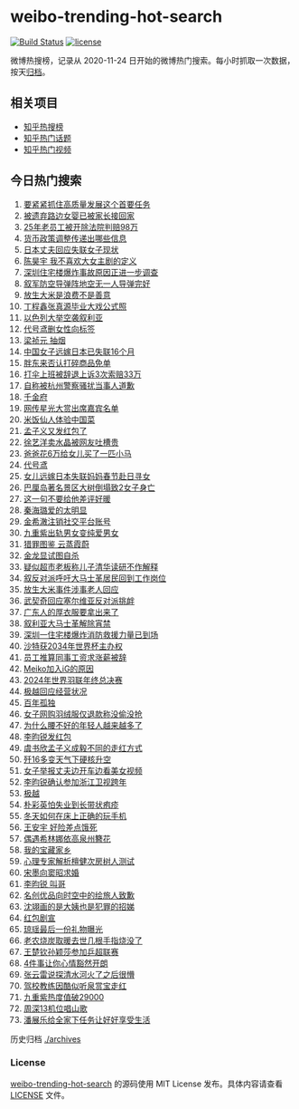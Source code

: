 # weibo-trending-hot-search

[![Build Status](https://github.com/justjavac/weibo-trending-hot-search/workflows/ci/badge.svg?branch=master)](https://github.com/justjavac/weibo-trending-hot-search/actions)
[![license](https://img.shields.io/github/license/justjavac/weibo-trending-hot-search)](https://github.com/justjavac/weibo-trending-hot-search/blob/master/LICENSE)

微博热搜榜，记录从 2020-11-24 日开始的微博热门搜索。每小时抓取一次数据，按天[归档](./archives)。

## 相关项目

- [知乎热搜榜](https://github.com/justjavac/zhihu-trending-top-search)
- [知乎热门话题](https://github.com/justjavac/zhihu-trending-hot-questions)
- [知乎热门视频](https://github.com/justjavac/zhihu-trending-hot-video)

## 今日热门搜索

<!-- BEGIN -->
<!-- 最后更新时间 Thu Dec 12 2024 04:11:21 GMT+0800 (China Standard Time) -->

1. [要紧紧抓住高质量发展这个首要任务](https://s.weibo.com//weibo?q=%23%E8%A6%81%E7%B4%A7%E7%B4%A7%E6%8A%93%E4%BD%8F%E9%AB%98%E8%B4%A8%E9%87%8F%E5%8F%91%E5%B1%95%E8%BF%99%E4%B8%AA%E9%A6%96%E8%A6%81%E4%BB%BB%E5%8A%A1%23&Refer=new_time)
1. [被遗弃路边女婴已被家长接回家](https://s.weibo.com//weibo?q=%23%E8%A2%AB%E9%81%97%E5%BC%83%E8%B7%AF%E8%BE%B9%E5%A5%B3%E5%A9%B4%E5%B7%B2%E8%A2%AB%E5%AE%B6%E9%95%BF%E6%8E%A5%E5%9B%9E%E5%AE%B6%23&t=31&band_rank=10&Refer=top)
1. [25年老员工被开除法院判赔98万](https://s.weibo.com//weibo?q=%2325%E5%B9%B4%E8%80%81%E5%91%98%E5%B7%A5%E8%A2%AB%E5%BC%80%E9%99%A4%E6%B3%95%E9%99%A2%E5%88%A4%E8%B5%9498%E4%B8%87%23&t=31&band_rank=25&Refer=top)
1. [货币政策调整传递出哪些信息](https://s.weibo.com//weibo?q=%23%E8%B4%A7%E5%B8%81%E6%94%BF%E7%AD%96%E8%B0%83%E6%95%B4%E4%BC%A0%E9%80%92%E5%87%BA%E5%93%AA%E4%BA%9B%E4%BF%A1%E6%81%AF%23&t=31&band_rank=3&Refer=top)
1. [日本丈夫回应失联女子现状](https://s.weibo.com//weibo?q=%23%E6%97%A5%E6%9C%AC%E4%B8%88%E5%A4%AB%E5%9B%9E%E5%BA%94%E5%A4%B1%E8%81%94%E5%A5%B3%E5%AD%90%E7%8E%B0%E7%8A%B6%23&t=31&band_rank=9&Refer=top)
1. [陈昊宇 我不喜欢大女主剧的定义](https://s.weibo.com//weibo?q=%E9%99%88%E6%98%8A%E5%AE%87%20%E6%88%91%E4%B8%8D%E5%96%9C%E6%AC%A2%E5%A4%A7%E5%A5%B3%E4%B8%BB%E5%89%A7%E7%9A%84%E5%AE%9A%E4%B9%89&t=31&band_rank=17&Refer=top)
1. [深圳住宅楼爆炸事故原因正进一步调查](https://s.weibo.com//weibo?q=%23%E6%B7%B1%E5%9C%B3%E4%BD%8F%E5%AE%85%E6%A5%BC%E7%88%86%E7%82%B8%E4%BA%8B%E6%95%85%E5%8E%9F%E5%9B%A0%E6%AD%A3%E8%BF%9B%E4%B8%80%E6%AD%A5%E8%B0%83%E6%9F%A5%23&t=31&band_rank=6&Refer=top)
1. [叙军防空导弹阵地空无一人导弹完好](https://s.weibo.com//weibo?q=%23%E5%8F%99%E5%86%9B%E9%98%B2%E7%A9%BA%E5%AF%BC%E5%BC%B9%E9%98%B5%E5%9C%B0%E7%A9%BA%E6%97%A0%E4%B8%80%E4%BA%BA%E5%AF%BC%E5%BC%B9%E5%AE%8C%E5%A5%BD%23&t=31&band_rank=39&Refer=top)
1. [放生大米是浪费不是善意](https://s.weibo.com//weibo?q=%23%E6%94%BE%E7%94%9F%E5%A4%A7%E7%B1%B3%E6%98%AF%E6%B5%AA%E8%B4%B9%E4%B8%8D%E6%98%AF%E5%96%84%E6%84%8F%23&t=31&band_rank=13&Refer=top)
1. [丁程鑫张真源毕业大戏公式照](https://s.weibo.com//weibo?q=%E4%B8%81%E7%A8%8B%E9%91%AB%E5%BC%A0%E7%9C%9F%E6%BA%90%E6%AF%95%E4%B8%9A%E5%A4%A7%E6%88%8F%E5%85%AC%E5%BC%8F%E7%85%A7&t=31&band_rank=1&Refer=top)
1. [以色列大举空袭叙利亚](https://s.weibo.com//weibo?q=%23%E4%BB%A5%E8%89%B2%E5%88%97%E5%A4%A7%E4%B8%BE%E7%A9%BA%E8%A2%AD%E5%8F%99%E5%88%A9%E4%BA%9A%23&t=31&band_rank=10&Refer=top)
1. [代号鸢删女性向标签](https://s.weibo.com//weibo?q=%E4%BB%A3%E5%8F%B7%E9%B8%A2%E5%88%A0%E5%A5%B3%E6%80%A7%E5%90%91%E6%A0%87%E7%AD%BE&t=31&band_rank=12&Refer=top)
1. [梁祯元 抽烟](https://s.weibo.com//weibo?q=%E6%A2%81%E7%A5%AF%E5%85%83%20%E6%8A%BD%E7%83%9F&t=31&band_rank=13&Refer=top)
1. [中国女子远嫁日本已失联16个月](https://s.weibo.com//weibo?q=%23%E4%B8%AD%E5%9B%BD%E5%A5%B3%E5%AD%90%E8%BF%9C%E5%AB%81%E6%97%A5%E6%9C%AC%E5%B7%B2%E5%A4%B1%E8%81%9416%E4%B8%AA%E6%9C%88%23&t=31&band_rank=4&Refer=top)
1. [胖东来否认打碎商品免单](https://s.weibo.com//weibo?q=%23%E8%83%96%E4%B8%9C%E6%9D%A5%E5%90%A6%E8%AE%A4%E6%89%93%E7%A2%8E%E5%95%86%E5%93%81%E5%85%8D%E5%8D%95%23&t=31&band_rank=19&Refer=top)
1. [打伞上班被辞退上诉3次索赔33万](https://s.weibo.com//weibo?q=%23%E6%89%93%E4%BC%9E%E4%B8%8A%E7%8F%AD%E8%A2%AB%E8%BE%9E%E9%80%80%E4%B8%8A%E8%AF%893%E6%AC%A1%E7%B4%A2%E8%B5%9433%E4%B8%87%23&t=31&band_rank=16&Refer=top)
1. [自称被杭州警察骚扰当事人道歉](https://s.weibo.com//weibo?q=%23%E8%87%AA%E7%A7%B0%E8%A2%AB%E6%9D%AD%E5%B7%9E%E8%AD%A6%E5%AF%9F%E9%AA%9A%E6%89%B0%E5%BD%93%E4%BA%8B%E4%BA%BA%E9%81%93%E6%AD%89%23&t=31&band_rank=5&Refer=top)
1. [千金府](https://s.weibo.com//weibo?q=%E5%8D%83%E9%87%91%E5%BA%9C&t=31&band_rank=28&Refer=top)
1. [网传星光大赏出席嘉宾名单](https://s.weibo.com//weibo?q=%23%E7%BD%91%E4%BC%A0%E6%98%9F%E5%85%89%E5%A4%A7%E8%B5%8F%E5%87%BA%E5%B8%AD%E5%98%89%E5%AE%BE%E5%90%8D%E5%8D%95%23&t=31&band_rank=8&Refer=top)
1. [米饭仙人体验中国菜](https://s.weibo.com//weibo?q=%23%E7%B1%B3%E9%A5%AD%E4%BB%99%E4%BA%BA%E4%BD%93%E9%AA%8C%E4%B8%AD%E5%9B%BD%E8%8F%9C%23&t=31&band_rank=19&Refer=top)
1. [孟子义又发红包了](https://s.weibo.com//weibo?q=%23%E5%AD%9F%E5%AD%90%E4%B9%89%E5%8F%88%E5%8F%91%E7%BA%A2%E5%8C%85%E4%BA%86%23&t=31&band_rank=7&Refer=top)
1. [徐艺洋卖水晶被网友吐槽贵](https://s.weibo.com//weibo?q=%23%E5%BE%90%E8%89%BA%E6%B4%8B%E5%8D%96%E6%B0%B4%E6%99%B6%E8%A2%AB%E7%BD%91%E5%8F%8B%E5%90%90%E6%A7%BD%E8%B4%B5%23&t=31&band_rank=22&Refer=top)
1. [爸爸花6万给女儿买了一匹小马](https://s.weibo.com//weibo?q=%23%E7%88%B8%E7%88%B8%E8%8A%B16%E4%B8%87%E7%BB%99%E5%A5%B3%E5%84%BF%E4%B9%B0%E4%BA%86%E4%B8%80%E5%8C%B9%E5%B0%8F%E9%A9%AC%23&t=31&band_rank=27&Refer=top)
1. [代号鸢](https://s.weibo.com//weibo?q=%E4%BB%A3%E5%8F%B7%E9%B8%A2&t=31&band_rank=24&Refer=top)
1. [女儿远嫁日本失联妈妈春节赴日寻女](https://s.weibo.com//weibo?q=%23%E5%A5%B3%E5%84%BF%E8%BF%9C%E5%AB%81%E6%97%A5%E6%9C%AC%E5%A4%B1%E8%81%94%E5%A6%88%E5%A6%88%E6%98%A5%E8%8A%82%E8%B5%B4%E6%97%A5%E5%AF%BB%E5%A5%B3%23&t=31&band_rank=4&Refer=top)
1. [巴厘岛著名景区大树倒塌致2女子身亡](https://s.weibo.com//weibo?q=%23%E5%B7%B4%E5%8E%98%E5%B2%9B%E8%91%97%E5%90%8D%E6%99%AF%E5%8C%BA%E5%A4%A7%E6%A0%91%E5%80%92%E5%A1%8C%E8%87%B42%E5%A5%B3%E5%AD%90%E8%BA%AB%E4%BA%A1%23&t=31&band_rank=2&Refer=top)
1. [这一句不要给他差评好暖](https://s.weibo.com//weibo?q=%23%E8%BF%99%E4%B8%80%E5%8F%A5%E4%B8%8D%E8%A6%81%E7%BB%99%E4%BB%96%E5%B7%AE%E8%AF%84%E5%A5%BD%E6%9A%96%23&t=31&band_rank=42&Refer=top)
1. [秦海璐爱的太明显](https://s.weibo.com//weibo?q=%E7%A7%A6%E6%B5%B7%E7%92%90%E7%88%B1%E7%9A%84%E5%A4%AA%E6%98%8E%E6%98%BE&t=31&band_rank=8&Refer=top)
1. [金希澈注销社交平台账号](https://s.weibo.com//weibo?q=%23%E9%87%91%E5%B8%8C%E6%BE%88%E6%B3%A8%E9%94%80%E7%A4%BE%E4%BA%A4%E5%B9%B3%E5%8F%B0%E8%B4%A6%E5%8F%B7%23&t=31&band_rank=31&Refer=top)
1. [九重紫出轨男女变纯爱男女](https://s.weibo.com//weibo?q=%E4%B9%9D%E9%87%8D%E7%B4%AB%E5%87%BA%E8%BD%A8%E7%94%B7%E5%A5%B3%E5%8F%98%E7%BA%AF%E7%88%B1%E7%94%B7%E5%A5%B3&t=31&band_rank=43&Refer=top)
1. [猎罪图鉴 云蒸霞蔚](https://s.weibo.com//weibo?q=%E7%8C%8E%E7%BD%AA%E5%9B%BE%E9%89%B4%20%E4%BA%91%E8%92%B8%E9%9C%9E%E8%94%9A&t=31&band_rank=40&Refer=top)
1. [金龙显试图自杀](https://s.weibo.com//weibo?q=%23%E9%87%91%E9%BE%99%E6%98%BE%E8%AF%95%E5%9B%BE%E8%87%AA%E6%9D%80%23&t=31&band_rank=41&Refer=top)
1. [疑似超市老板称儿子清华读研不作解释](https://s.weibo.com//weibo?q=%23%E7%96%91%E4%BC%BC%E8%B6%85%E5%B8%82%E8%80%81%E6%9D%BF%E7%A7%B0%E5%84%BF%E5%AD%90%E6%B8%85%E5%8D%8E%E8%AF%BB%E7%A0%94%E4%B8%8D%E4%BD%9C%E8%A7%A3%E9%87%8A%23&t=31&band_rank=14&Refer=top)
1. [叙反对派呼吁大马士革居民回到工作岗位](https://s.weibo.com//weibo?q=%23%E5%8F%99%E5%8F%8D%E5%AF%B9%E6%B4%BE%E5%91%BC%E5%90%81%E5%A4%A7%E9%A9%AC%E5%A3%AB%E9%9D%A9%E5%B1%85%E6%B0%91%E5%9B%9E%E5%88%B0%E5%B7%A5%E4%BD%9C%E5%B2%97%E4%BD%8D%23&t=31&band_rank=32&Refer=top)
1. [放生大米事件涉事老人回应](https://s.weibo.com//weibo?q=%23%E6%94%BE%E7%94%9F%E5%A4%A7%E7%B1%B3%E4%BA%8B%E4%BB%B6%E6%B6%89%E4%BA%8B%E8%80%81%E4%BA%BA%E5%9B%9E%E5%BA%94%23&t=31&band_rank=37&Refer=top)
1. [武契奇回应塞尔维亚反对派挑衅](https://s.weibo.com//weibo?q=%23%E6%AD%A6%E5%A5%91%E5%A5%87%E5%9B%9E%E5%BA%94%E5%A1%9E%E5%B0%94%E7%BB%B4%E4%BA%9A%E5%8F%8D%E5%AF%B9%E6%B4%BE%E6%8C%91%E8%A1%85%23&t=31&band_rank=34&Refer=top)
1. [广东人的厚衣服要拿出来了](https://s.weibo.com//weibo?q=%23%E5%B9%BF%E4%B8%9C%E4%BA%BA%E7%9A%84%E5%8E%9A%E8%A1%A3%E6%9C%8D%E8%A6%81%E6%8B%BF%E5%87%BA%E6%9D%A5%E4%BA%86%23&t=31&band_rank=31&Refer=top)
1. [叙利亚大马士革解除宵禁](https://s.weibo.com//weibo?q=%23%E5%8F%99%E5%88%A9%E4%BA%9A%E5%A4%A7%E9%A9%AC%E5%A3%AB%E9%9D%A9%E8%A7%A3%E9%99%A4%E5%AE%B5%E7%A6%81%23&t=31&band_rank=30&Refer=top)
1. [深圳一住宅楼爆炸消防救援力量已到场](https://s.weibo.com//weibo?q=%23%E6%B7%B1%E5%9C%B3%E4%B8%80%E4%BD%8F%E5%AE%85%E6%A5%BC%E7%88%86%E7%82%B8%E6%B6%88%E9%98%B2%E6%95%91%E6%8F%B4%E5%8A%9B%E9%87%8F%E5%B7%B2%E5%88%B0%E5%9C%BA%23&t=31&band_rank=50&Refer=top)
1. [沙特获2034年世界杯主办权](https://s.weibo.com//weibo?q=%23%E6%B2%99%E7%89%B9%E8%8E%B72034%E5%B9%B4%E4%B8%96%E7%95%8C%E6%9D%AF%E4%B8%BB%E5%8A%9E%E6%9D%83%23&t=31&band_rank=27&Refer=top)
1. [员工推算同事工资求涨薪被辞](https://s.weibo.com//weibo?q=%23%E5%91%98%E5%B7%A5%E6%8E%A8%E7%AE%97%E5%90%8C%E4%BA%8B%E5%B7%A5%E8%B5%84%E6%B1%82%E6%B6%A8%E8%96%AA%E8%A2%AB%E8%BE%9E%23&t=31&band_rank=10&Refer=top)
1. [Meiko加入iG的原因](https://s.weibo.com//weibo?q=%23Meiko%E5%8A%A0%E5%85%A5iG%E7%9A%84%E5%8E%9F%E5%9B%A0%23&t=31&band_rank=25&Refer=top)
1. [2024年世界羽联年终总决赛](https://s.weibo.com//weibo?q=%232024%E5%B9%B4%E4%B8%96%E7%95%8C%E7%BE%BD%E8%81%94%E5%B9%B4%E7%BB%88%E6%80%BB%E5%86%B3%E8%B5%9B%23&t=31&band_rank=49&Refer=top)
1. [极越回应经营状况](https://s.weibo.com//weibo?q=%23%E6%9E%81%E8%B6%8A%E5%9B%9E%E5%BA%94%E7%BB%8F%E8%90%A5%E7%8A%B6%E5%86%B5%23&t=31&band_rank=44&Refer=top)
1. [百年孤独](https://s.weibo.com//weibo?q=%23%E7%99%BE%E5%B9%B4%E5%AD%A4%E7%8B%AC%23&t=31&band_rank=38&Refer=top)
1. [女子网购羽绒服仅退款称没偷没抢](https://s.weibo.com//weibo?q=%23%E5%A5%B3%E5%AD%90%E7%BD%91%E8%B4%AD%E7%BE%BD%E7%BB%92%E6%9C%8D%E4%BB%85%E9%80%80%E6%AC%BE%E7%A7%B0%E6%B2%A1%E5%81%B7%E6%B2%A1%E6%8A%A2%23&t=31&band_rank=21&Refer=top)
1. [为什么腰不好的年轻人越来越多了](https://s.weibo.com//weibo?q=%23%E4%B8%BA%E4%BB%80%E4%B9%88%E8%85%B0%E4%B8%8D%E5%A5%BD%E7%9A%84%E5%B9%B4%E8%BD%BB%E4%BA%BA%E8%B6%8A%E6%9D%A5%E8%B6%8A%E5%A4%9A%E4%BA%86%23&t=31&band_rank=32&Refer=top)
1. [李昀锐发红包](https://s.weibo.com//weibo?q=%23%E6%9D%8E%E6%98%80%E9%94%90%E5%8F%91%E7%BA%A2%E5%8C%85%23&t=31&band_rank=18&Refer=top)
1. [虞书欣孟子义成毅不同的走红方式](https://s.weibo.com//weibo?q=%23%E8%99%9E%E4%B9%A6%E6%AC%A3%E5%AD%9F%E5%AD%90%E4%B9%89%E6%88%90%E6%AF%85%E4%B8%8D%E5%90%8C%E7%9A%84%E8%B5%B0%E7%BA%A2%E6%96%B9%E5%BC%8F%23&t=31&band_rank=34&Refer=top)
1. [歼16多变天气下硬核升空](https://s.weibo.com//weibo?q=%23%E6%AD%BC16%E5%A4%9A%E5%8F%98%E5%A4%A9%E6%B0%94%E4%B8%8B%E7%A1%AC%E6%A0%B8%E5%8D%87%E7%A9%BA%23&t=31&band_rank=49&Refer=top)
1. [女子举报丈夫边开车边看美女视频](https://s.weibo.com//weibo?q=%23%E5%A5%B3%E5%AD%90%E4%B8%BE%E6%8A%A5%E4%B8%88%E5%A4%AB%E8%BE%B9%E5%BC%80%E8%BD%A6%E8%BE%B9%E7%9C%8B%E7%BE%8E%E5%A5%B3%E8%A7%86%E9%A2%91%23&t=31&band_rank=50&Refer=top)
1. [李昀锐确认参加浙江卫视跨年](https://s.weibo.com//weibo?q=%23%E6%9D%8E%E6%98%80%E9%94%90%E7%A1%AE%E8%AE%A4%E5%8F%82%E5%8A%A0%E6%B5%99%E6%B1%9F%E5%8D%AB%E8%A7%86%E8%B7%A8%E5%B9%B4%23&t=31&band_rank=19&Refer=top)
1. [极越](https://s.weibo.com//weibo?q=%E6%9E%81%E8%B6%8A&t=31&band_rank=36&Refer=top)
1. [朴彩英怕失业到长带状疱疹](https://s.weibo.com//weibo?q=%23%E6%9C%B4%E5%BD%A9%E8%8B%B1%E6%80%95%E5%A4%B1%E4%B8%9A%E5%88%B0%E9%95%BF%E5%B8%A6%E7%8A%B6%E7%96%B1%E7%96%B9%23&t=31&band_rank=38&Refer=top)
1. [冬天如何在床上正确的玩手机](https://s.weibo.com//weibo?q=%E5%86%AC%E5%A4%A9%E5%A6%82%E4%BD%95%E5%9C%A8%E5%BA%8A%E4%B8%8A%E6%AD%A3%E7%A1%AE%E7%9A%84%E7%8E%A9%E6%89%8B%E6%9C%BA&t=31&band_rank=29&Refer=top)
1. [王安宇 好险差点饿死](https://s.weibo.com//weibo?q=%E7%8E%8B%E5%AE%89%E5%AE%87%20%E5%A5%BD%E9%99%A9%E5%B7%AE%E7%82%B9%E9%A5%BF%E6%AD%BB&t=31&band_rank=49&Refer=top)
1. [偶遇希林娜依高泉州簪花](https://s.weibo.com//weibo?q=%23%E5%81%B6%E9%81%87%E5%B8%8C%E6%9E%97%E5%A8%9C%E4%BE%9D%E9%AB%98%E6%B3%89%E5%B7%9E%E7%B0%AA%E8%8A%B1%23&t=31&band_rank=20&Refer=top)
1. [我的宝藏家乡](https://s.weibo.com//weibo?q=%23%E6%88%91%E7%9A%84%E5%AE%9D%E8%97%8F%E5%AE%B6%E4%B9%A1%23&t=31&band_rank=3&Refer=top)
1. [心理专家解析檀健次房树人测试](https://s.weibo.com//weibo?q=%E5%BF%83%E7%90%86%E4%B8%93%E5%AE%B6%E8%A7%A3%E6%9E%90%E6%AA%80%E5%81%A5%E6%AC%A1%E6%88%BF%E6%A0%91%E4%BA%BA%E6%B5%8B%E8%AF%95&t=31&band_rank=39&Refer=top)
1. [宋墨向窦昭求婚](https://s.weibo.com//weibo?q=%23%E5%AE%8B%E5%A2%A8%E5%90%91%E7%AA%A6%E6%98%AD%E6%B1%82%E5%A9%9A%23&t=31&band_rank=23&Refer=top)
1. [李昀锐 叫哥](https://s.weibo.com//weibo?q=%E6%9D%8E%E6%98%80%E9%94%90%20%E5%8F%AB%E5%93%A5&t=31&band_rank=15&Refer=top)
1. [名创优品向时空中的绘旅人致歉](https://s.weibo.com//weibo?q=%23%E5%90%8D%E5%88%9B%E4%BC%98%E5%93%81%E5%90%91%E6%97%B6%E7%A9%BA%E4%B8%AD%E7%9A%84%E7%BB%98%E6%97%85%E4%BA%BA%E8%87%B4%E6%AD%89%23&t=31&band_rank=47&Refer=top)
1. [沈翊画的是大姨也是犯罪的招娣](https://s.weibo.com//weibo?q=%E6%B2%88%E7%BF%8A%E7%94%BB%E7%9A%84%E6%98%AF%E5%A4%A7%E5%A7%A8%E4%B9%9F%E6%98%AF%E7%8A%AF%E7%BD%AA%E7%9A%84%E6%8B%9B%E5%A8%A3&t=31&band_rank=33&Refer=top)
1. [红包剧宣](https://s.weibo.com//weibo?q=%23%E7%BA%A2%E5%8C%85%E5%89%A7%E5%AE%A3%23&t=31&band_rank=26&Refer=top)
1. [琼瑶最后一份礼物曝光](https://s.weibo.com//weibo?q=%23%E7%90%BC%E7%91%B6%E6%9C%80%E5%90%8E%E4%B8%80%E4%BB%BD%E7%A4%BC%E7%89%A9%E6%9B%9D%E5%85%89%23&t=31&band_rank=46&Refer=top)
1. [老农烧炭取暖去世几根手指烧没了](https://s.weibo.com//weibo?q=%23%E8%80%81%E5%86%9C%E7%83%A7%E7%82%AD%E5%8F%96%E6%9A%96%E5%8E%BB%E4%B8%96%E5%87%A0%E6%A0%B9%E6%89%8B%E6%8C%87%E7%83%A7%E6%B2%A1%E4%BA%86%23&t=31&band_rank=11&Refer=top)
1. [王楚钦孙颖莎参加乒超联赛](https://s.weibo.com//weibo?q=%23%E7%8E%8B%E6%A5%9A%E9%92%A6%E5%AD%99%E9%A2%96%E8%8E%8E%E5%8F%82%E5%8A%A0%E4%B9%92%E8%B6%85%E8%81%94%E8%B5%9B%23&t=31&band_rank=35&Refer=top)
1. [4件事让你心情豁然开朗](https://s.weibo.com//weibo?q=%234%E4%BB%B6%E4%BA%8B%E8%AE%A9%E4%BD%A0%E5%BF%83%E6%83%85%E8%B1%81%E7%84%B6%E5%BC%80%E6%9C%97%23&t=31&band_rank=41&Refer=top)
1. [张云雷说探清水河火了之后很懵](https://s.weibo.com//weibo?q=%23%E5%BC%A0%E4%BA%91%E9%9B%B7%E8%AF%B4%E6%8E%A2%E6%B8%85%E6%B0%B4%E6%B2%B3%E7%81%AB%E4%BA%86%E4%B9%8B%E5%90%8E%E5%BE%88%E6%87%B5%23&t=31&band_rank=42&Refer=top)
1. [驾校教练因酷似听泉赏宝走红](https://s.weibo.com//weibo?q=%23%E9%A9%BE%E6%A0%A1%E6%95%99%E7%BB%83%E5%9B%A0%E9%85%B7%E4%BC%BC%E5%90%AC%E6%B3%89%E8%B5%8F%E5%AE%9D%E8%B5%B0%E7%BA%A2%23&t=31&band_rank=45&Refer=top)
1. [九重紫热度值破29000](https://s.weibo.com//weibo?q=%23%E4%B9%9D%E9%87%8D%E7%B4%AB%E7%83%AD%E5%BA%A6%E5%80%BC%E7%A0%B429000%23&t=31&band_rank=47&Refer=top)
1. [周深13机位唱山歌](https://s.weibo.com//weibo?q=%E5%91%A8%E6%B7%B113%E6%9C%BA%E4%BD%8D%E5%94%B1%E5%B1%B1%E6%AD%8C&t=31&band_rank=48&Refer=top)
1. [潘展乐给全家下任务让好好享受生活](https://s.weibo.com//weibo?q=%23%E6%BD%98%E5%B1%95%E4%B9%90%E7%BB%99%E5%85%A8%E5%AE%B6%E4%B8%8B%E4%BB%BB%E5%8A%A1%E8%AE%A9%E5%A5%BD%E5%A5%BD%E4%BA%AB%E5%8F%97%E7%94%9F%E6%B4%BB%23&t=31&band_rank=50&Refer=top)

<!-- END -->

历史归档 [./archives](./archives)

### License

[weibo-trending-hot-search](https://github.com/justjavac/weibo-trending-hot-search) 的源码使用 MIT License
发布。具体内容请查看 [LICENSE](./LICENSE) 文件。

